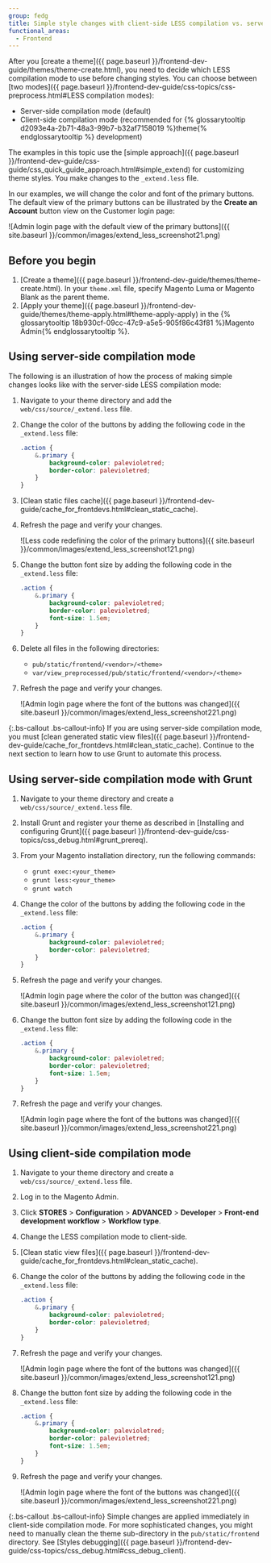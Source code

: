 ```yaml
---
group: fedg
title: Simple style changes with client-side LESS compilation vs. server-side
functional_areas:
  - Frontend
---
```


After you [create a theme]({{ page.baseurl }}/frontend-dev-guide/themes/theme-create.html), you need to decide which LESS compilation mode to use before changing styles. You can choose between [two modes]({{ page.baseurl }}/frontend-dev-guide/css-topics/css-preprocess.html#LESS compilation modes):

- Server-side compilation mode (default)
- Client-side compilation mode (recommended for {% glossarytooltip d2093e4a-2b71-48a3-99b7-b32af7158019 %}theme{% endglossarytooltip %} development)

The examples in this topic use the [simple approach]({{ page.baseurl }}/frontend-dev-guide/css-guide/css_quick_guide_approach.html#simple_extend) for customizing theme styles. You make changes to the `_extend.less` file.

In our examples, we will change the color and font of the primary buttons. The default view of the primary buttons can be illustrated by the **Create an Account** button view on the Customer login page:

![Admin login page with the default view of the primary buttons]({{ site.baseurl }}/common/images/extend_less_screenshot21.png)

## Before you begin

1. [Create a theme]({{ page.baseurl }}/frontend-dev-guide/themes/theme-create.html). In your `theme.xml` file, specify Magento Luma or Magento Blank as the parent theme.
2. [Apply your theme]({{ page.baseurl }}/frontend-dev-guide/themes/theme-apply.html#theme-apply-apply) in the {% glossarytooltip 18b930cf-09cc-47c9-a5e5-905f86c43f81 %}Magento Admin{% endglossarytooltip %}.

## Using server-side compilation mode

The following is an illustration of how the process of making simple changes looks like with the server-side LESS compilation mode:

1. Navigate to your theme directory and add the `web/css/source/_extend.less` file.
1. Change the color of the buttons by adding the following code in the `_extend.less` file:

    ```css
    .action {
        &.primary {
            background-color: palevioletred;
            border-color: palevioletred;
        }
    }
    ```

1. [Clean static files cache]({{ page.baseurl }}/frontend-dev-guide/cache_for_frontdevs.html#clean_static_cache).
1. Refresh the page and verify your changes.

    ![Less code redefining the color of the primary buttons]({{ site.baseurl }}/common/images/extend_less_screenshot121.png)

1. Change the button font size by adding the following code in the `_extend.less` file:

    ```css
    .action {
        &.primary {
            background-color: palevioletred;
            border-color: palevioletred;
            font-size: 1.5em;
        }
    }
    ```

1. Delete all files in the following directories:

    - `pub/static/frontend/<vendor>/<theme>`
    - `var/view_preprocessed/pub/static/frontend/<vendor>/<theme>`

1. Refresh the page and verify your changes.

    ![Admin login page where the font of the buttons was changed]({{ site.baseurl }}/common/images/extend_less_screenshot221.png)

{:.bs-callout .bs-callout-info}
If you are using server-side compilation mode, you must [clean generated static view files]({{ page.baseurl }}/frontend-dev-guide/cache_for_frontdevs.html#clean_static_cache). Continue to the next section to learn how to use Grunt to automate this process.

## Using server-side compilation mode with Grunt

1. Navigate to your theme directory and create a `web/css/source/_extend.less` file.
1. Install Grunt and register your theme as described in [Installing and configuring Grunt]({{ page.baseurl }}/frontend-dev-guide/css-topics/css_debug.html#grunt_prereq).
1. From your Magento installation directory, run the following commands:

    - `grunt exec:<your_theme>`
    - `grunt less:<your_theme>`
    - `grunt watch`

1. Change the color of the buttons by adding the following code in the `_extend.less` file:

    ```css
    .action {
        &.primary {
            background-color: palevioletred;
            border-color: palevioletred;
        }
    }
    ```

1. Refresh the page and verify your changes.

    ![Admin login page where the color of the button was changed]({{ site.baseurl }}/common/images/extend_less_screenshot121.png)

1. Change the button font size by adding the following code in the `_extend.less` file:

    ```css
    .action {
        &.primary {
            background-color: palevioletred;
            border-color: palevioletred;
            font-size: 1.5em;
        }
    }
    ```

1. Refresh the page and verify your changes.

    ![Admin login page where the font of the buttons was changed]({{ site.baseurl }}/common/images/extend_less_screenshot221.png)

## Using client-side compilation mode

1. Navigate to your theme directory and create a `web/css/source/_extend.less` file.
1. Log in to the Magento Admin.
1. Click **STORES** > **Configuration** > **ADVANCED** > **Developer** > **Front-end development workflow** > **Workflow type**.
1. Change the LESS compilation mode to client-side.
1. [Clean static view files]({{ page.baseurl }}/frontend-dev-guide/cache_for_frontdevs.html#clean_static_cache).
1. Change the color of the buttons by adding the following code in the `_extend.less` file:

    ```css
    .action {
        &.primary {
            background-color: palevioletred;
            border-color: palevioletred;
        }
    }
    ```

1. Refresh the page and verify your changes.

    ![Admin login page where the font of the buttons was changed]({{ site.baseurl }}/common/images/extend_less_screenshot121.png)

1. Change the button font size by adding the following code in the `_extend.less` file:

    ```css
    .action {
        &.primary {
            background-color: palevioletred;
            border-color: palevioletred;
            font-size: 1.5em;
        }
    }
    ```

1. Refresh the page and verify your changes.

    ![Admin login page where the font of the buttons was changed]({{ site.baseurl }}/common/images/extend_less_screenshot221.png)

{:.bs-callout .bs-callout-info}
Simple changes are applied immediately in client-side compilation mode. For more sophisticated changes, you might need to manually clean the theme sub-directory in the `pub/static/frontend` directory. See [Styles debugging]({{ page.baseurl }}/frontend-dev-guide/css-topics/css_debug.html#css_debug_client).
